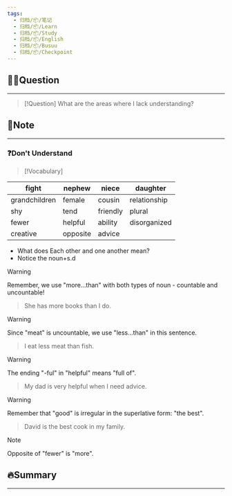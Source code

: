 ```yaml
---
tags:
  - 归档/📦/笔记
  - 归档/📦/Learn
  - 归档/📦/Study
  - 归档/📦/English
  - 归档/📦/Busuu
  - 归档/📦/Checkpoint
---
```


## 🙋‍♀️Question

---

> [!Question] What are the areas where I lack understanding?

## 📝Note

---

### ❓Don't Understand

> [!Vocabulary]

| fight | nephew | niece | daughter |
| ---- | ---- | ---- | ---- |
| grandchildren | female | cousin | relationship |
| shy | tend | friendly | plural |
| fewer | helpful | ability | disorganized |
| creative | opposite | advice |  |

- What does Each other and one another mean?
- Notice the noun+s.d

> [!warning]
> Remember, we use "more…than" with both types of noun - countable and uncountable!
>
> > She has more books than I do.

> [!warning]
> Since "meat" is uncountable, we use "less…than" in this sentence.
>
> > I eat less meat than fish.

> [!warning]
> The ending "-ful" in "helpful" means "full of".
>
> > My dad is very helpful when I need advice.

> [!warning]
> Remember that "good" is irregular in the superlative form: "the best".
>
> > David is the best cook in my family.

> [!Note]
> Opposite of "fewer" is "more".

## 🔥Summary

---
